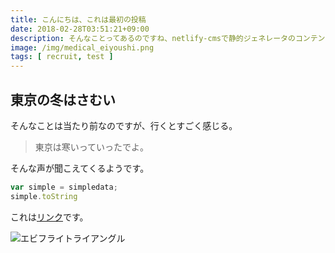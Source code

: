 ```yaml
---
title: こんにちは、これは最初の投稿
date: 2018-02-28T03:51:21+09:00
description: そんなことってあるのですね、netlify-cmsで静的ジェネレータのコンテンツ管理ができるなんて、最高じゃないですか？
image: /img/medical_eiyoushi.png
tags: [ recruit, test ]
---
```

## 東京の冬はさむい


そんなことは当たり前なのですが、行くとすごく感じる。

> 東京は寒いっていったでよ。

そんな声が聞こえてくるようです。

```javascript
var simple = simpledata;
simple.toString
```
これは[リンク](http://google.com/)です。

![エビフライトライアングル](http://i.imgur.com/Jjwsc.jpg "サンプル")
